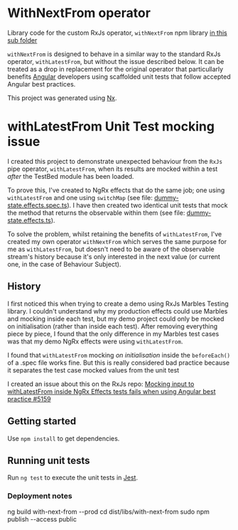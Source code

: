 # WithNextFrom operator

Library code for the custom RxJs operator, `withNextFrom` npm library [in this sub folder](/libs/with-next-from)

`withNextFrom` is designed to behave in a similar way to the standard RxJs operator, `withLatestFrom`, but without the issue described below. It can be treated as a drop in replacement for the original operator that particullarly benefits [Angular](https://angular.io/) developers using scaffolded unit tests that follow accepted Angular best practices.

This project was generated using [Nx](https://nx.dev).

# withLatestFrom Unit Test mocking issue

I created this project to demonstrate unexpected behaviour from the `RxJs` pipe operator, `withLatestFrom`, when its results are mocked within a test _after_ the TestBed module has been loaded.

To prove this, I've created to NgRx effects that do the same job; one using `withLatestFrom` and one using `switchMap` (see file: [dummy-state.effects.spec.ts](apps\demo\src\app+state\dummy.effects.ts)). I have then created two identical unit tests that mock the method that returns the observable within them (see file: [dummy-state.effects.ts](apps\demo\src\app+state\dummy.effects.spec.ts)).

To solve the problem, whilst retaining the benefits of `withLatestFrom`, I've created my own operator `withNextFrom` which serves the same purpose for me as `withLatestFrom`, but doesn't need to be aware of the observable stream's history because it's only interested in the next value (or current one, in the case of Behaviour Subject).

## History

I first noticed this when trying to create a demo using RxJs Marbles Testing library. I couldn't understand why my production effects could use Marbles and mocking inside each test, but my demo project could only be mocked on initialisation (rather than inside each test). After removing everything piece by piece, I found that the only difference in my Marbles test cases was that my demo NgRx effects were using `withLatestFrom`.

I found that `withLatestFrom` mocking _on initialisation_ inside the `beforeEach()` of a .spec file works fine. But this is really considered bad practice because it separates the test case mocked values from the unit test

I created an issue about this on the RxJs repo: [Mocking input to withLatestFrom inside NgRx Effects tests fails when using Angular best practice #5159](https://github.com/ReactiveX/rxjs/issues/5159)

## Getting started

Use `npm install` to get dependencies.

## Running unit tests

Run `ng test` to execute the unit tests in [Jest](https://jestjs.io/).

### Deployment notes

ng build with-next-from --prod
cd dist/libs/with-next-from
sudo npm publish --access public
